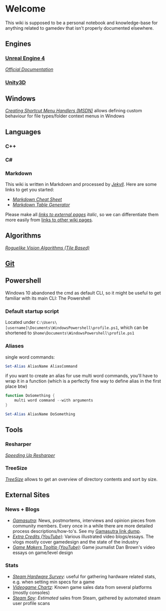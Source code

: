 # Welcome
This wiki is supposed to be a personal notebook and knowledge-base for anything related to gamedev that isn't properly documented elsewhere.

## Engines
### [Unreal Engine 4](unreal/readme.md)
[_Official Documentation_](https://docs.unrealengine.com/latest/INT/)
### [Unity3D](unity/readme.md)

## Windows
[_Creating Shortcut Menu Handlers (MSDN)_](https://msdn.microsoft.com/en-us/library/cc144171(v=VS.85).aspx#custom_verbs_desktop) allows defining custom behaviour for file types/folder context menus in Windows

## Languages
### C++
### C#
### Markdown

This wiki is written in Markdown and processed by [_Jekyll_](https://jekyllrb.com/).
Here are some links to get you started:

* [_Markdown Cheat Sheet_](https://github.com/adam-p/markdown-here/wiki/Markdown-Cheatsheet)
* [_Markdown Table Generator_](http://www.tablesgenerator.com/markdown_tables)

Please make all [_links to external pages_](google.com) _italic_, so we can differentiate them more easily from [links to other wiki pages](git.md).

## Algorithms
[_Roguelike Vision Algorithms (Tile Based)_](http://www.adammil.net/blog/v125_Roguelike_Vision_Algorithms.html)

## [Git](git.md)

## Powershell
Windows 10 abandoned the cmd as default CLI, so it might be useful to get familiar with its main CLI: The Powershell

### Default startup script
Located under ```C:\Users\[username]\Documents\WindowsPowershell\profile.ps1```, which can be shortened to ```$home\Documents\WindowsPowershell\profile.ps1```

### Aliases

single word commands:
```powershell
Set-Alias AliasName AliasCommand
```
if you want to create an alias for use multi word commands, you'll have to wrap it in a function (which is a perfectly fine way to define alias in the first place btw)
```powershell
function DoSomething {
    multi word command --with arguments
}

Set-Alias AliasName DoSomething
```

## Tools
### Resharper
[_Speeding Up Resharper_](https://www.jetbrains.com/help/resharper/2016.2/Speeding_Up_ReSharper.html)
### TreeSize
[_TreeSize_](https://www.jam-software.com/treesize_free/) allows to get an overview of directory contents and sort by size.


## External Sites
### News + Blogs
* [_Gamasutra_](http://www.gamasutra.com/): News, postmortems, interviews and opinion pieces from community members. Every once in a while there are more detailed process descriptions/how-to's. See my [Gamasutra link dump](gamasutra.md).
* [_Extra Credits (YouTube)_](https://www.youtube.com/user/ExtraCreditz): Various illustrated video blogs/essays. The vlogs mostly cover gamedesign and the state of the industry
* [_Game Makers Tooltip (YouTube)_](https://www.youtube.com/user/McBacon1337): Game journalist Dan Brown's video essays on game/level design 

### Stats
* [_Steam Hardware Survey_](http://store.steampowered.com/hwsurvey/): useful for gathering hardware related stats, e.g. when setting min specs for a game
* [_Videogame Chartz_](http://www.vgchartz.com/): Known game sales data from several platforms (mostly consoles)
* [_Steam Spy_](http://steamspy.com/): _Estimated_ sales from Steam, gathered by automated steam user profile scans
